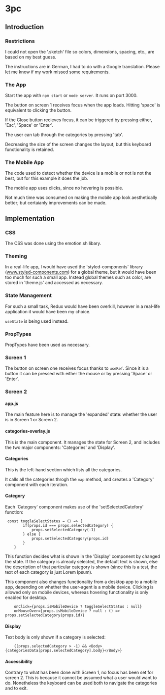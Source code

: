 # 3pc

## Introduction

### Restrictions

I could not open the '.sketch' file so colors, dimensions, spacing, etc., are based on my best guess.

The instructions are in German, I had to do with a Google translation. Please let me know if my work missed some requirements.


### The App

Start the app with `npm start` or `node server`. It runs on port 3000.

The button on screen 1 receives focus when the app loads. Hitting 'space' is equivalent to clicking the button.

If the Close button recieves focus, it can be triggered by pressing either, 'Esc', 'Space' or 'Enter'.

The user can tab through the categories by pressing 'tab'.

Decreasing the size of the screen changes the layout, but this keyboard functionality is retained.


### The Mobile App

The code used to detect whether the device is a mobile or not is not the best, but for this example it does the job.

The mobile app uses clicks, since no hovering is possible.

Not much time was consumed on making the mobile app look aesthetically better; but certaianly improvements can be made.


## Implementation

### CSS

The CSS was done using the emotion.sh libary.


### Theming

In a real-life app, I would have used the 'styled-components' library (www.styled-components.com) for a global theme, but it would have been too much for such a small app. Instead global themes such as color, are stored in 'theme.js' and accessed as necessary.


### State Management

For such a small task, Redux would have been overkill, however in a real-life application it would have been my choice.

`useState` is being used instead.


### PropTypes

PropTypes have been used as necessary.


### Screen 1

The button on screen one receives focus thanks to `useRef`. Since it is a button it can be pressed with either the mouse or by pressing 'Space' or 'Enter'.


### Screen 2

#### app.js

The main feature here is to manage the 'expanded' state: whether the user is in Screen 1 or Screen 2.


#### categories-overlay.js

This is the main component. It manages the state for Screen 2, and includes the two major components: 'Categories' and 'Display'.


#### Categories

This is the left-hand section which lists all the categories.

It calls all the categories throgh the `map` method, and creates a 'Category' component with each iteration.


#### Category

Each 'Category' component makes use of the 'setSelectedCatefory' function:

```
 const toggleSelectStatus = () => {
        if(props.id === props.selectedCategory) {
            props.setSelectedCategory(-1)
        } else {
            props.setSelectedCategory(props.id)
        }       
    }
```

This function decides what is shown in the 'Display' component by changed the state. If the category is already selected, the default text is shown, else the description of that particular category is shown (since this is a test, the text of each category is just Lorem Ipsum).

This component also changes functionality from a desktop app to a mobile app, depending on whether the user-agent is a mobile device. Clicking is allowed only on mobile devices, whereas hovering functionality is only enabled for desktop.

```
    onClick={props.isMobileDevice ? toggleSelectStatus : null} 
    onMouseOver={props.isMobileDevice ? null : () => props.setSelectedCategory(props.id)} 
```

#### Display

Text body is only shown if a category is selected:

```
    {(props.selectedCategory > -1) && <Body>{categoriesData[props.selectedCategory].body}</Body>}
```


#### Accessibility

Contrary to what has been done with Screen 1, no focus has been set for screen 2. This is because it cannot be assumed what a user would want to do. Nonetheless the keyboard can be used both to navigate the categories and to exit.
